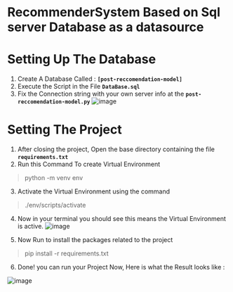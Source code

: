 # RecommenderSystem Based on Sql server Database as a datasource


# Setting Up The Database

1. Create A Database Called :  **`[post-reccomendation-model]`**
2. Execute the Script in the File **`DataBase.sql`**
3. Fix the Connection string with your own server info at the **`post-reccomendation-model.py`**
![image](https://github.com/user-attachments/assets/5b5c3992-8419-418f-8376-59dc6cd5e784)

# Setting The Project
1. After closing the project, Open the base directory containing the file **`requirements.txt`**
2. Run this Command To create Virtual Environment 
> python -m venv env
3. Activate the Virtual Environment using the command
> ./env/scripts/activate
4. Now in your terminal you should see this means the Virtual Environment is active.
![image](https://github.com/user-attachments/assets/6d0de5e3-84a7-4437-892f-e2c5ef688bf7)

5. Now Run to install the packages related to the project
> pip install -r requirements.txt

6. Done! you can run your Project Now, Here is what the Result looks like :

![image](https://github.com/user-attachments/assets/1a821ffb-0b7b-4a17-8bca-4b4b74f9cd6b)
